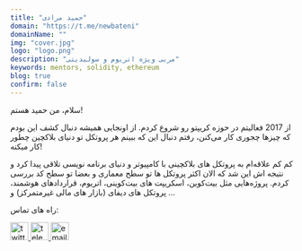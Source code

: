 ```yaml
---
title: "حمید مرادی"
domain: "https://t.me/newbateni"
domainName: ""
img: "cover.jpg"
logo: "logo.png"
description: "مربی ویژه اتریوم و سولیدیتی"
keywords: mentors, solidity, ethereum
blog: true
confirm: false
---
```


سلام، من حمید هستم!

از 2017 فعالیتم در حوزه کریپتو رو شروع کردم. از اونجایی همیشه دنبال کشف این بودم که چیزها چجوری کار می‌کنن، رفتم دنبال این که ببینم هر پروتکل تو دنیای بلاکچین‌ چطور کار میکنه!

کم کم علاقه‌ام به پروتکل های بلاکچینی با کامپیوتر و دنیای برنامه نویسی تلاقی پیدا کرد و نتیجه اش این شد که الان اکثر پروتکل ها تو سطح معماری و بعضا تو سطح کد بررسی کردم. پروژه‌هایی مثل بیت‌کوین، اسکریپت های بیت‌کوینی، اتریوم، قراردادهای هوشمند، پروتکل های دیفای (بازار های مالی غیرمتمرکز) و ...

<section id="project-contact-sectiton">
<p id="project-contacts-title">
راه های تماس:
</p>
<p id="project-socialnetworks">
    <a target="_blank"  href="https://twitter.com/newbateni2">
    <img loading="lazy" alt="twitter icon" width="32" height="32" class="project-socialnetwork-icon" src="https://cdn.exclaimer.com/Handbook%20Images/twitter-icon_32x32.png"/>
    </a>
    <a target="_blank"  href="https://t.me/newbateni">
    <img loading="lazy" alt="telegram icon" width="32" height="32" class="project-socialnetwork-icon" src="https://icons.iconarchive.com/icons/papirus-team/papirus-apps/32/telegram-icon.png"/>
    </a>
    <a target="_blank"  href="mailto:hamid@europe.com">
    <img loading="lazy" alt="email icon" width="32" height="32" class="project-socialnetwork-icon" src="https://icons.iconarchive.com/icons/graphicloads/100-flat-2/32/email-icon.png"/>
    </a>
</p>
</sectiton>
